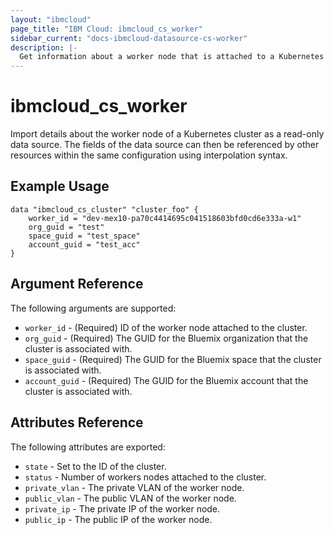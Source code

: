 ```yaml
---
layout: "ibmcloud"
page_title: "IBM Cloud: ibmcloud_cs_worker"
sidebar_current: "docs-ibmcloud-datasource-cs-worker"
description: |-
  Get information about a worker node that is attached to a Kubernetes cluster on IBM Bluemix.
---
```


# ibmcloud\_cs_worker


Import details about the worker node of a Kubernetes cluster as a read-only data source. The fields of the data source can then be referenced by other resources within the same configuration using interpolation syntax. 


## Example Usage

```hcl
data "ibmcloud_cs_cluster" "cluster_foo" {
    worker_id = "dev-mex10-pa70c4414695c041518603bfd0cd6e333a-w1"
    org_guid = "test"
	space_guid = "test_space"
	account_guid = "test_acc"
}
```

## Argument Reference

The following arguments are supported:

* `worker_id` - (Required) ID of the worker node attached to the cluster.
* `org_guid` - (Required) The GUID for the Bluemix organization that the cluster is associated with.
* `space_guid` - (Required) The GUID for the Bluemix space that the cluster is associated with.
* `account_guid` - (Required) The GUID for the Bluemix account that the cluster is associated with.


## Attributes Reference

The following attributes are exported:

* `state` - Set to the ID of the cluster.
* `status` - Number of workers nodes attached to the cluster.
* `private_vlan` - The private VLAN of the worker node.
* `public_vlan` -  The public VLAN of the worker node.
* `private_ip` - The private IP of the worker node.
* `public_ip` -  The public IP of the worker node.
